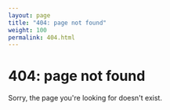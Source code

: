 ```yaml
---
layout: page
title: "404: page not found"
weight: 100
permalink: 404.html
---
```


# 404: page not found

Sorry, the page you're looking for doesn't exist.
